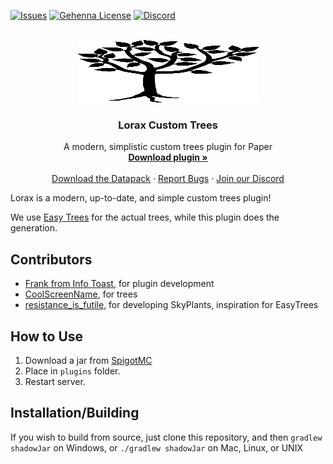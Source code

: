 [![Issues][issues-shield]][issues-url]
[![Gehenna License][license-shield]][license-url]
[![Discord][discord-shield]][discord-url]

<br />
<div align="center">
  <a href="https://github.com/FrankTCA/LoraxCustomTrees">
    <img src="logo.png" alt="Logo" width="291" height="100">
  </a>

<h3 align="center">Lorax Custom Trees</h3>

  <p align="center">
    A modern, simplistic custom trees plugin for Paper
    <br />
    <a href="https://infotoast.org/aka/lorax"><strong>Download plugin »</strong></a>
    <br />
    <br />
    <a href="https://infotoast.org/aka/easytrees">Download the Datapack</a>
    ·
    <a href="https://github.com/FrankTCA/LoraxCustomTrees">Report Bugs</a>
    ·
    <a href="https://discord.gg/2wMPtrZbPF">Join our Discord</a>
  </p>
</div>

Lorax is a modern, up-to-date, and simple custom trees plugin!

We use [Easy Trees](https://infotoast.org/aka/easytrees) for the actual trees, while this plugin does the generation.

## Contributors
- <a href="https://infotoast.org">Frank from Info Toast</a>, for plugin development
- <a href="https://www.planetminecraft.com/member/coolscreenname/">CoolScreenName</a>, for trees
- <a href="https://www.planetminecraft.com/member/resistance_is_futile/">resistance_is_futile</a>, for developing SkyPlants, inspiration for EasyTrees

## How to Use
1. Download a jar from <a href="https://www.spigotmc.org/resources/lorax-custom-trees.94584/">SpigotMC</a>
2. Place in `plugins` folder.
3. Restart server.

## Installation/Building
If you wish to build from source, just clone this repository, and then
```gradlew shadowJar``` on Windows, or
```./gradlew shadowJar``` on Mac, Linux, or UNIX

[issues-shield]: https://img.shields.io/github/issues/FrankTCA/LoraxCustomTrees.svg?style=for-the-badge
[issues-url]: https://github.com/FrankTCA/LoraxCustomTrees/issues
[license-shield]: https://img.shields.io/github/license/FrankTCA/LoraxCustomTrees.svg?style=for-the-badge
[license-url]: https://github.com/PG85/OpenTerrainGenerator/blob/master/LICENSE.md
[discord-shield]: https://img.shields.io/discord/714199392516702280?style=for-the-badge
[discord-url]: https://discord.gg/2wMPtrZbPF
